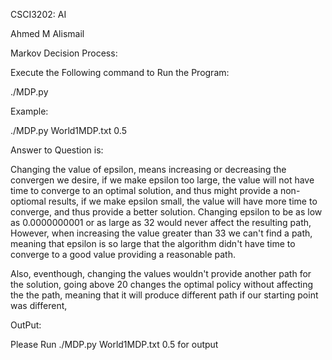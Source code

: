CSCI3202: AI

Ahmed M Alismail

Markov Decision Process:

Execute the Following command to Run the Program:

./MDP.py <fileName> <epsilon>

Example:

./MDP.py World1MDP.txt 0.5

Answer to Question is:

Changing the value of epsilon, means increasing or decreasing 
the convergen we desire,
if we make epsilon too large, the value will not have time to converge to an optimal solution,
and thus might provide a non-optiomal results,
if we make epsilon small, the value will have more time to converge, and thus provide a better
solution.
Changing epsilon to be as low as 0.0000000001 or as large as 32 would
never affect the resulting path,
However, when increasing the value greater than 33 we can't find a path,
meaning that epsilon is so large that the algorithm didn't have time to 
converge to a good value providing a reasonable path.

Also, eventhough, changing the values wouldn't provide another path for the solution,
going above 20 changes the optimal policy without affecting the the path,
meaning that it will produce different path if our starting point was different,

OutPut:

Please Run ./MDP.py World1MDP.txt 0.5 
for output
